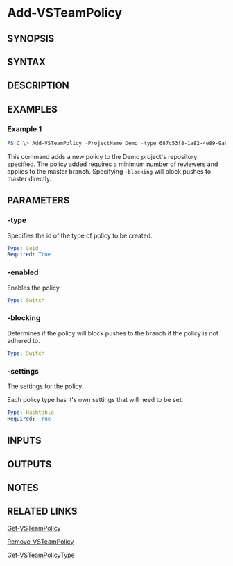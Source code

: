 <!-- #include "./common/header.md" -->

# Add-VSTeamPolicy

## SYNOPSIS

<!-- #include "./synopsis/Add-VSTeamPolicy.md" -->

## SYNTAX

## DESCRIPTION

<!-- #include "./synopsis/Add-VSTeamPolicy.md" -->

## EXAMPLES

### Example 1

```powershell
PS C:\> Add-VSTeamPolicy -ProjectName Demo -type 687c53f8-1a82-4e89-9a86-13d51bc4a8d5 -enabled -blocking -settings @{MinimumApproverCount = 1;Scope=@(@{repositoryId=b87c5af8-1a82-4e59-9a86-13d5cbc4a8d5; matchKind="Exact"; refName="refs/heads/master"})}
```

This command adds a new policy to the Demo project's repository specified. The policy added requires a minimum number of reviewers and applies to the master branch. Specifying `-blocking` will block pushes to master directly.

## PARAMETERS

<!-- #include "./params/projectName.md" -->

### -type

Specifies the id of the type of policy to be created.

```yaml
Type: Guid
Required: True
```

### -enabled

Enables the policy

```yaml
Type: Switch
```

### -blocking

Determines if the policy will block pushes to the branch if the policy is not adhered to.

```yaml
Type: Switch
```

### -settings

The settings for the policy.

Each policy type has it's own settings that will need to be set.

```yaml
Type: Hashtable
Required: True
```

## INPUTS

## OUTPUTS

## NOTES

## RELATED LINKS

[Get-VSTeamPolicy](Get-VSTeamPolicy.md)

[Remove-VSTeamPolicy](Remove-VSTeamPolicy.md)

[Get-VSTeamPolicyType](Get-VSTeamPolicyType.md)

